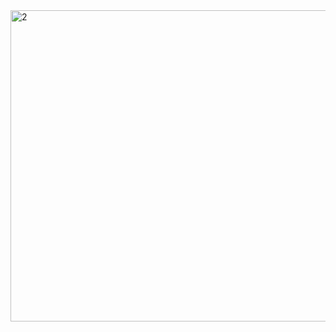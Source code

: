 <img width="936" height="498" alt="2" src="https://github.com/user-attachments/assets/4a3d92ec-da4a-4038-87fe-4f464d609e8d" />
